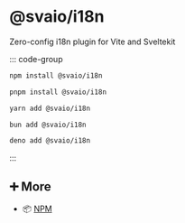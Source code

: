 # @svaio/i18n

Zero-config i18n plugin for Vite and Sveltekit

::: code-group

```bash [npm]
npm install @svaio/i18n
```

```bash [pnpm]
pnpm install @svaio/i18n
```

```bash [yarn]
yarn add @svaio/i18n
```

```bash [bun]
bun add @svaio/i18n
```

```bash [deno]
deno add @svaio/i18n
```

:::

## ➕ More

- 📦 [NPM](https://www.npmjs.com/package/@svaio/i18n)
